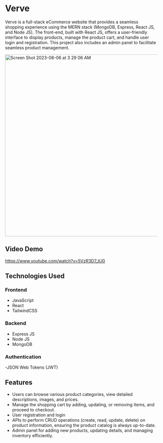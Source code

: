 # Verve 

Verve is a full-stack eCommerce website that provides a seamless shopping experience using the MERN stack (MongoDB, Express, React JS, and Node JS). The front-end, built with React JS, offers a user-friendly interface to display products, manage the product cart, and handle user login and registration. This project also includes an admin panel to facilitate seamless product management.


<img width="600" alt="Screen Shot 2023-08-06 at 3 29 06 AM" src="https://github.com/istumps/Verve/assets/90006484/b5fba27f-6c53-4f59-8dd3-b9a2a166770a">


## Video Demo 

https://www.youtube.com/watch?v=5VzR3D7_tU0 



## Technologies Used

### Frontend

- JavaScript
- React
- TailwindCSS


### Backend

- Express JS
- Node JS
- MongoDB


### Authentication

-JSON Web Tokens (JWT)


## Features

- Users can browse various product categories, view detailed descriptions, images, and prices.
- Manage the shopping cart by adding, updating, or removing items, and proceed to checkout.
- User registration and login
- APIs to perform CRUD operations (create, read, update, delete) on product information, ensuring the product catalog is always up-to-date.
- Admin panel for adding new products, updating details, and managing inventory efficiently.

